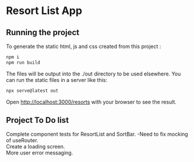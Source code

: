 #  Resort List App
## Running the project

To generate the static html, js and css created from this project :  

```bash
npm i
npm run build

```
The files will be output into the ./out directory to be used elsewhere.
You can run the static files in a server like this:
```bash
npx serve@latest out  

```
Open [http://localhost:3000/resorts](http://localhost:3000/resorts) with your browser to see the result.  

##  Project To Do list
Complete component tests for ResortList and SortBar. -Need to fix mocking of useRouter.  
Create a loading screen.  
More user error messaging.  
